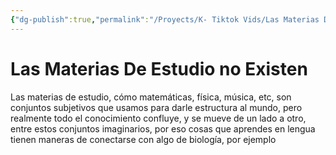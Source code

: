 ```yaml
---
{"dg-publish":true,"permalink":"/Proyects/K- Tiktok Vids/Las Materias De Estudio no Existen/","title":"Las materias de estudio no existen","created":"Wednesday, 2023-09-06, 3:19:22 pm","updated":"2023-09-22T17:00"}
---
```



# Las Materias De Estudio no Existen

Las materias de estudio, cómo matemáticas, física, música, etc, son conjuntos subjetivos que usamos para darle estructura al mundo, pero realmente todo el conocimiento confluye, y se mueve de un lado a otro, entre estos conjuntos imaginarios, por eso cosas que aprendes en lengua tienen maneras de conectarse con algo de biología, por ejemplo
